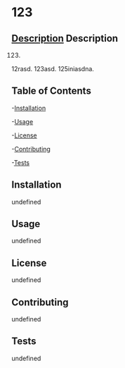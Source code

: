 
# 123
## [Description](#Description) Description
123.
12rasd.
123asd.
125iniasdna.
## Table of Contents
-[Installation](#Installation)

-[Usage](#Usage)

-[License](#License)

-[Contributing](#Contributing)

-[Tests](#Tests)

## Installation
undefined
## Usage
undefined
## License
undefined
## Contributing
undefined
## Tests
undefined
